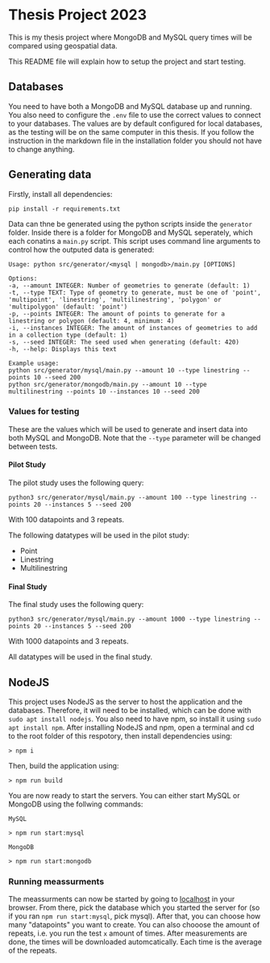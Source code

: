 # Thesis Project 2023
This is my thesis project where MongoDB and MySQL query times will be compared using geospatial data. 

This README file will explain how to setup the project and start testing.

## Databases
You need to have both a MongoDB and MySQL database up and running. You also need to configure the `.env` file to use the correct values to connect to your databases. The values are by default configured for local databases, as the testing will be on the same computer in this thesis. If you follow the instruction in the markdown file in the installation folder you should not have to change anything. 

## Generating data
Firstly, install all dependencies:
```
pip install -r requirements.txt
```

Data can thne be generated using the python scripts inside the `generator` folder. Inside there is a folder for MongoDB and MySQL seperately, which each conatins a `main.py` script. This script uses command line arguments to control how the outputed data is generated:

```
Usage: python src/generator/<mysql | mongodb>/main.py [OPTIONS]

Options:
-a, --amount INTEGER: Number of geometries to generate (default: 1)
-t, --type TEXT: Type of geometry to generate, must be one of 'point', 'multipoint', 'linestring', 'multilinestring', 'polygon' or 'multipolygon' (default: 'point')
-p, --points INTEGER: The amount of points to generate for a linestring or polygon (default: 4, minimum: 4)
-i, --instances INTEGER: The amount of instances of geometries to add in a collection type (default: 1)
-s, --seed INTEGER: The seed used when generating (default: 420)
-h, --help: Displays this text

Example usage:
python src/generator/mysql/main.py --amount 10 --type linestring --points 10 --seed 200
python src/generator/mongodb/main.py --amount 10 --type multilinestring --points 10 --instances 10 --seed 200
```

### Values for testing
These are the values which will be used to generate and insert data into both MySQL and MongoDB. Note that the `--type` parameter will be changed between tests.

#### Pilot Study
The pilot study uses the following query:
```
python3 src/generator/mysql/main.py --amount 100 --type linestring --points 20 --instances 5 --seed 200
```

With 100 datapoints and 3 repeats.

The following datatypes will be used in the pilot study:
* Point
* Linestring
* Multilinestring

#### Final Study
The final study uses the following query:
```
python3 src/generator/mysql/main.py --amount 1000 --type linestring --points 20 --instances 5 --seed 200
```

With 1000 datapoints and 3 repeats.

All datatypes will be used in the final study.

## NodeJS
This project uses NodeJS as the server to host the application and the databases. Therefore, it will need to be installed, which can be done with `sudo apt install nodejs`. You also need to have npm, so install it using `sudo apt install npm`. After installing NodeJS and npm, open a terminal and cd to the root folder of this respotory, then install dependencies using:
```
> npm i
```

Then, build the application using:
```
> npm run build
```

You are now ready to start the servers. You can either start MySQL or MongoDB using the follwing commands:

```
MySQL

> npm run start:mysql

MongoDB

> npm run start:mongodb
```

### Running meassurments
The meassurments can now be started by going to [localhost](localhost:3000) in your browser. From there, pick the database which you started the server for (so if you ran `npm run start:mysql`, pick mysql). After that, you can choose how many "datapoints" you want to create. You can also chooose the amount of repeats, i.e. you run the test `x` amount of times. After measurements are done, the times will be downloaded automcatically. Each time is the average of the repeats.